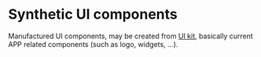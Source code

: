 # Synthetic UI components

Manufactured UI components, may be created from [UI kit](../kit), basically current APP related components (such as logo, widgets, ...).
